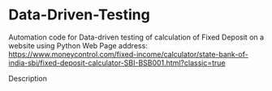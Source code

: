 # Data-Driven-Testing
Automation code for Data-driven testing of calculation of Fixed Deposit on a website using Python
Web Page address: https://www.moneycontrol.com/fixed-income/calculator/state-bank-of-india-sbi/fixed-deposit-calculator-SBI-BSB001.html?classic=true

Description
